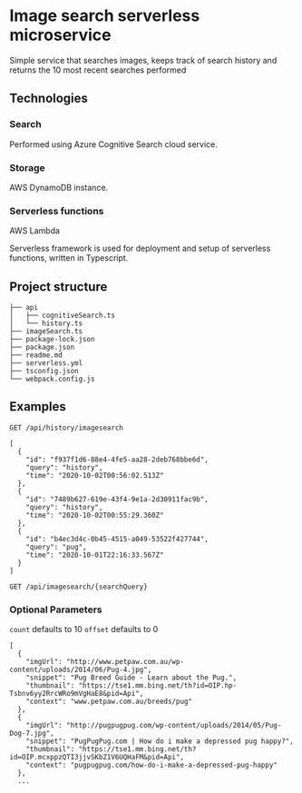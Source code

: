 # Image search serverless microservice
Simple service that searches images, keeps track of search history and returns the 10 most recent searches performed

## Technologies
### Search
Performed using Azure Cognitive Search cloud service.
### Storage
AWS DynamoDB instance.
### Serverless functions
AWS Lambda

Serverless framework is used for deployment and setup of serverless functions, written in Typescript.


## Project structure
```
├── api
│   ├── cognitiveSearch.ts
│   └── history.ts
├── imageSearch.ts
├── package-lock.json
├── package.json
├── readme.md
├── serverless.yml
├── tsconfig.json
└── webpack.config.js
```

## Examples

`GET /api/history/imagesearch`
```
[
  {
    "id": "f937f1d6-88e4-4fe5-aa28-2deb768bbe6d",
    "query": "history",
    "time": "2020-10-02T00:56:02.513Z"
  },
  {
    "id": "7489b627-619e-43f4-9e1a-2d30911fac9b",
    "query": "history",
    "time": "2020-10-02T00:55:29.360Z"
  },
  {
    "id": "b4ec3d4c-0b45-4515-a049-53522f427744",
    "query": "pug",
    "time": "2020-10-01T22:16:33.567Z"
  }
]
```
`GET /api/imagesearch/{searchQuery}`

### Optional Parameters
`count` defaults to 10
`offset` defaults to 0

```
[
  {
    "imgUrl": "http://www.petpaw.com.au/wp-content/uploads/2014/06/Pug-4.jpg",
    "snippet": "Pug Breed Guide - Learn about the Pug.",
    "thumbnail": "https://tse1.mm.bing.net/th?id=OIP.hp-Tsbnv6yy2RrcWRo9mVgHaE8&pid=Api",
    "context": "www.petpaw.com.au/breeds/pug"
  },
  {
    "imgUrl": "http://pugpugpug.com/wp-content/uploads/2014/05/Pug-Dog-7.jpg",
    "snippet": "PugPugPug.com | How do i make a depressed pug happy?",
    "thumbnail": "https://tse1.mm.bing.net/th?id=OIP.mcxppzQTI3jjvSKbZ1V6UQHaFM&pid=Api",
    "context": "pugpugpug.com/how-do-i-make-a-depressed-pug-happy"
  },
  ...
```
